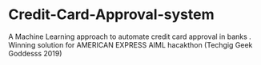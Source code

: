# Credit-Card-Approval-system
A Machine Learning approach to automate credit card approval in banks . Winning solution for AMERICAN EXPRESS AIML hacakthon (Techgig Geek Goddesss 2019)
